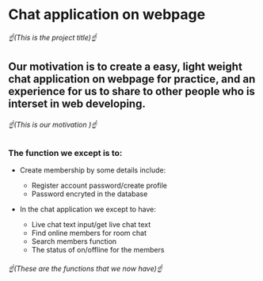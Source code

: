 # Chat application on webpage 
###### ☝(This is the project title)☝

## Our motivation is to create a easy, light weight chat application on webpage for practice, and an experience for us to share to other people who is interset in web developing.
###### ☝(This is our motivation )☝

### The function we except is to:
* Create membership by some details include:
    * Register account password/create profile
    * Password encryted in the database

* In the chat application we except to have:
    * Live chat text input/get live chat text
    * Find online members for room chat
    * Search members function
    * The status of on/offline for the members
###### ☝(These are the functions that we now have)☝